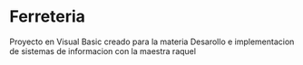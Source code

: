 # Ferreteria

Proyecto en Visual Basic creado para la materia Desarollo e implementacion de sistemas de informacion con la maestra raquel